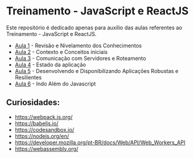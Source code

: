 # Treinamento - JavaScript e ReactJS
Este repositório é dedicado apenas para auxílio das aulas referentes ao Treinamento - JavaScript e ReactJS.

* [Aula 1][1] - Revisão e Nivelamento dos Conhecimentos
* [Aula 2][2] - Contexto e Conceitos iniciais
* [Aula 3][3] - Comunicação com Servidores e Roteamento
* [Aula 4][4] - Estado da aplicação
* [Aula 5][5] - Desenvolvendo e Disponibilizando Aplicações Robustas e Resilientes
* [Aula 6][6] - Indo Além do Javascript

[1]: /Aula%201/README.md
[2]: /Aula%202/README.md
[3]: /Aula%203/README.md
[4]: /Aula%204/README.md
[5]: /Aula%205/README.md
[6]: /Aula%206/README.md

## Curiosidades:

- https://webpack.js.org/
- https://babeljs.io/
- https://codesandbox.io/
- https://nodejs.org/en/
- https://developer.mozilla.org/pt-BR/docs/Web/API/Web_Workers_API
- https://webassembly.org/
